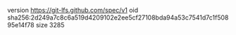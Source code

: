 version https://git-lfs.github.com/spec/v1
oid sha256:2d249a7c8c6a519d4209102e2ee5cf27108bda94a53c7541d7c1f50895e14f78
size 3285
